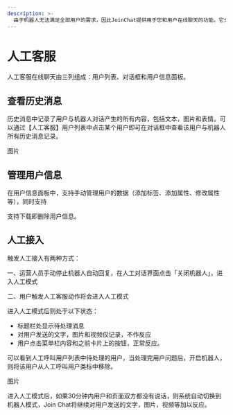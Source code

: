 ```yaml
---
description: >-
  由于机器人无法满足全部用户的需求，因此JoinChat提供用于您和用户在线聊天的功能。它允许您跳转对话并回答问题，手动管理用户的数据（添加标签、添加属性、修改属性等），并向他们发送消息。
---
```


# 人工客服

人工客服在线聊天由三列组成：用户列表、对话框和用户信息面板。

## 查看历史消息

历史消息中记录了用户与机器人对话产生的所有内容，包括文本，图片和表情。可以通过【人工客服】用户列表中点击某个用户即可在对话框中查看该用户与机器人所有历史消息记录。

图片

## 管理用户信息

在用户信息面板中，支持手动管理用户的数据（添加标签、添加属性、修改属性等），同时支持

支持下载即删除用户信息。

## 人工接入

触发人工接入有两种方式：

一、运营人员手动停止机器人自动回复，在人工对话界面点击「关闭机器人」，进入人工模式

二、用户触发人工客服动作将会进入人工模式

进入人工模式后则处于以下状态：

* 标题栏处显示待处理消息
* 对用户发送的文字，图片和视频仅记录，不作反应
* 用户点击菜单栏内容和之前卡片上的按钮，正常反应。

可以看到人工呼叫用户列表中待处理的用户，当处理完用户问题后，开启机器人，则将该用户从人工呼叫用户类标中移除。

图片

进入人工模式后，如果30分钟内用户和页面双方都没有说话，则系统自动切换到机器人模式，Join Chat将继续对用户发送的文字，图片，视频等加以反应。

